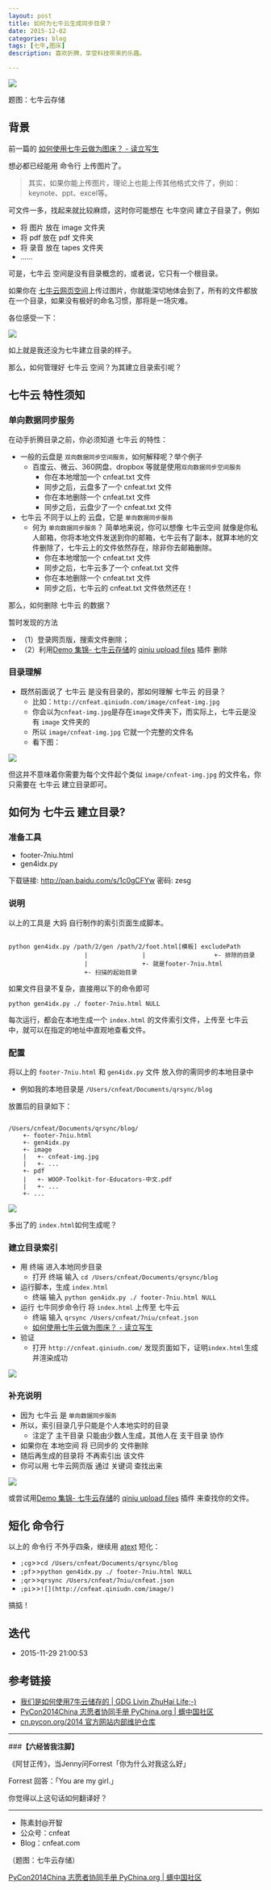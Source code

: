 ```yaml
---
layout: post
title: 如何为七牛云生成同步目录？
date: 2015-12-02
categories: blog
tags: [七牛,图床]
description: 喜欢折腾，享受科技带来的乐趣。

---
```


![](http://assets.qiniu.com/qiniu-409x220.png)

题图：七牛云存储


## 背景

前一篇的 [如何使用七牛云做为图床？ - 读立写生](http://cnfeat.com/blog/2015/11/24/qiniu/)

想必都已经能用 命令行 上传图片了。

>其实，如果你能上传图片，理论上也能上传其他格式文件了，例如：keynote、ppt、excel等。

可文件一多，找起来就比较麻烦，这时你可能想在 七牛空间 建立子目录了，例如
 
- 将 图片 放在 image 文件夹
- 将 pdf 放在 pdf 文件夹
- 将 录音 放在 tapes 文件夹
- ……

可是，七牛云 空间是没有目录概念的，或者说，它只有一个根目录。

如果你在 [七牛云网页空间](https://portal.qiniu.com/)上传过图片，你就能深切地体会到了，所有的文件都放在一个目录，如果没有极好的命名习惯，那将是一场灾难。

各位感受一下：

![](http://cnfeat.qiniudn.com/image/qiniu-portal.jpg)

如上就是我还没为七牛建立目录的样子。

那么，如何管理好 七牛云 空间？为其建立目录索引呢？


## 七牛云 特性须知



### 单向数据同步服务

在动手折腾目录之前，你必须知道 七牛云 的特性：

-  一般的云盘是 `双向数据同步空间服务`，如何解释呢？举个例子
	+ 百度云、微云、360网盘、dropbox 等就是使用`双向数据同步空间服务`
		+ 你在本地增加一个 cnfeat.txt 文件
		+ 同步之后，云盘多了一个 cnfeat.txt 文件
		+ 你在本地删除一个 cnfeat.txt 文件
		+ 同步之后，云盘少了一个 cnfeat.txt 文件
-  七牛云 不同于以上的 云盘，它是 `单向数据同步服务`
	+  何为 `单向数据同步服务`？ 简单地来说，你可以想像 七牛云空间 就像是你私人邮箱，你将本地文件发送到你的邮箱，七牛云有了副本，就算本地的文件删除了，七牛云上的文件依然存在，除非你去邮箱删除。
		* 你在本地增加一个 cnfeat.txt 文件
		* 同步之后，七牛云多了一个 cnfeat.txt 文件
		* 你在本地删除一个 cnfeat.txt 文件
		* 同步之后，七牛云的 cnfeat.txt 文件依然还在！

那么，如何删除 七牛云 的数据？

暂时发现的方法

- （1）登录网页版，搜索文件删除；
- （2）利用[Demo 集锦- 七牛云存储](http://developer.qiniu.com/demo/index.html)的 [qiniu upload files](https://chrome.google.com/webstore/detail/qiniu-upload-files/emmfkgdgapbjphdolealbojmcmnphdcc) 插件 删除


### 目录理解

- 既然前面说了 七牛云 是没有目录的，那如何理解 七牛云 的目录？
	+  比如：`http://cnfeat.qiniudn.com/image/cnfeat-img.jpg`
	+  你会以为`cnfeat-img.jpg`是存在`image`文件夹下，而实际上，七牛云是没有 `image` 文件夹的
	+  所以 `image/cnfeat-img.jpg` 它就一个完整的文件名
	+  看下图：

![](http://cnfeat.qiniudn.com/image/Cap-cnfeat-img.jpg)

但这并不意味着你需要为每个文件起个类似 `image/cnfeat-img.jpg` 的文件名，你只需要在 七牛云 建立目录即可。

## 如何为 七牛云 建立目录?

### 准备工具

- footer-7niu.html
- gen4idx.py

下载链接: http://pan.baidu.com/s/1c0gCFYw 密码: zesg

### 说明

以上的工具是 大妈 自行制作的索引页面生成脚本。

````

python gen4idx.py /path/2/gen /path/2/foot.html[模板] excludePath
                     |               |                   +- 排除的目录
                     |               +- 就是footer-7niu.html
                     +- 扫描的起始目录

````

如果文件目录不复杂，直接用以下的命令即可

`python gen4idx.py ./ footer-7niu.html NULL`

每次运行，都会在本地生成一个 `index.html` 的文件索引文件，上传至 七牛云 中，就可以在指定的地址中直观地查看文件。


### 配置

将以上的 `footer-7niu.html`
和 `gen4idx.py` 文件 放入你的需同步的本地目录中

+ 例如我的本地目录是 `/Users/cnfeat/Documents/qrsync/blog`

放置后的目录如下：


````

/Users/cnfeat/Documents/qrsync/blog/
    +- footer-7niu.html
    +- gen4idx.py
    +- image
	|   +- cnfeat-img.jpg
	|   +- ...
    +- pdf
    |   +- WOOP-Toolkit-for-Educators-中文.pdf
    |   +- ...
    +- ...

````

![](http://cnfeat.qiniudn.com/image/7niu-local-set.jpg)


多出了的 `index.html`如何生成呢？

### 建立目录索引


- 用 终端 进入本地同步目录
	+ 打开 终端 输入 `cd /Users/cnfeat/Documents/qrsync/blog`
- 运行脚本，生成 `index.html` 
	+ 终端 输入 `python gen4idx.py ./ footer-7niu.html NULL`
- 运行 七牛同步命令行 将 `index.html` 上传至 七牛云
	+ 终端 输入 `qrsync /Users/cnfeat/7niu/cnfeat.json`
	+ [如何使用七牛云做为图床？ - 读立写生](http://cnfeat.com/blog/2015/11/24/qiniu/)
- 验证
	+ 打开 `http://cnfeat.qiniudn.com/` 发现页面如下，证明`index.html`生成并渲染成功


![](http://cnfeat.qiniudn.com/image/7niu-index.jpg)


### 补充说明

- 因为 七牛云 是 `单向数据同步服务`
- 所以，索引目录几乎只能是个人本地实时的目录
	+ 注定了 主干目录 只能由少数人生成，其他人在 支干目录 协作
- 如果你在 本地空间 将 已同步的 文件删除
- 随后再生成的目录将 不再索引出 该文件
- 你可以用 七牛云网页版 通过 关键词 查找出来

![](http://cnfeat.qiniudn.com/image/index-image-list.jpg)

或尝试用[Demo 集锦- 七牛云存储](http://developer.qiniu.com/demo/index.html)的 [qiniu upload files](https://chrome.google.com/webstore/detail/qiniu-upload-files/emmfkgdgapbjphdolealbojmcmnphdcc) 插件 来查找你的文件。


## 短化 命令行

以上的 命令行 不外乎四条，继续用 [atext](http://www.jianshu.com/p/a15a6cb0f08d) 短化：

- `;cg`>>`cd /Users/cnfeat/Documents/qrsync/blog`
- `;pf`>>`python gen4idx.py ./ footer-7niu.html NULL`
- `;qr`>>`qrsync /Users/cnfeat/7niu/cnfeat.json`
- `;pi`>>`![](http://cnfeat.qiniudn.com/image/)`

搞掂！


## 迭代 


- 2015-11-29 21:00:53


## 参考链接

- [我们是如何使用7牛云储存的 | GDG Livin ZhuHai Life;-)](http://blog.zhgdg.org/2013-08/usage7niu/)
- [PyCon2014China 志愿者协同手册 PyChina.org | 蠎中国社区](http://pychina.org/imho/cooperate-guider.html)
- [cn.pycon.org/2014 官方网站内部维护仓库](https://gitcafe.com/lins05/MkDoc4PyCon/blob/master/README.md)



----

###**【六经皆我注脚】**

《阿甘正传》，当Jenny问Forrest「你为什么对我这么好」

Forrest 回答：「You are my girl.」

你觉得以上这句话如何翻译好？



----

- 陈素封@开智
- 公众号：cnfeat
- Blog：cnfeat.com

（题图：七牛云存储）




[PyCon2014China 志愿者协同手册 PyChina.org | 蠎中国社区](http://pychina.org/imho/cooperate-guider.html)